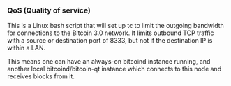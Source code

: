 ### QoS (Quality of service) ###

This is a Linux bash script that will set up tc to limit the outgoing bandwidth for connections to the Bitcoin 3.0 network. It limits outbound TCP traffic with a source or destination port of 8333, but not if the destination IP is within a LAN.

This means one can have an always-on bitcoind instance running, and another local bitcoind/bitcoin-qt instance which connects to this node and receives blocks from it.
